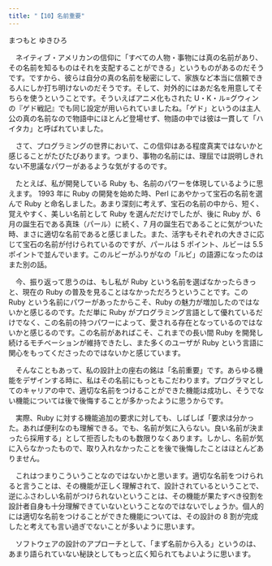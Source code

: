 ```yaml
---
title: "【10】名前重要"
---
```



まつもと ゆきひろ


　ネイティブ・アメリカンの信仰に「すべての人物・事物には真の名前があり、その名前を知るものはそれを支配することができる」というものがあるのだそうです。ですから、彼らは自分の真の名前を秘密にして、家族など本当に信頼できる人にしか打ち明けないのだそうです。そして、対外的にはあだ名を用意してそちらを使うということです。そういえばアニメ化もされた U・K・ル=グウィンの『ゲド戦記』でも同じ設定が用いられていましたね。「ゲド」というのは主人公の真の名前なので物語中にほとんど登場せず、物語の中では彼は一貫して「ハイタカ」と呼ばれていました。

　さて、プログラミングの世界において、この信仰はある程度真実ではないかと感じることがたびたびあります。つまり、事物の名前には、理屈では説明しきれない不思議なパワーがあるような気がするのです。

　たとえば、私が開発している Ruby も、名前のパワーを体現しているように思えます。 1993 年に Ruby の開発を始めた時、Perl にあやかって宝石の名前を選んで Ruby と命名しました。あまり深刻に考えず、宝石の名前の中から、短く、覚えやすく、美しい名前として Ruby を選んだだけでしたが、後に Ruby が、6 月の誕生石である真珠（パール）に続く、7 月の誕生石であることに気がついた時、まさに適切な名前であると感じました。また、活字もそれぞれの大きさに応じて宝石の名前が付けられているのですが、パールは 5 ポイント、ルビーは 5.5 ポイントで並んでいます。このルビーがふりがなの「ルビ」の語源になったのはまた別の話。

　今、振り返って思うのは、もし私が Ruby という名前を選ばなかったらきっと、現在の Ruby の普及を見ることはなかっただろうということです。この Ruby という名前にパワーがあったからこそ、Ruby の魅力が増加したのではないかと感じるのです。ただ単に Ruby がプログラミング言語として優れているだけでなく、この名前の持つパワーによって、愛される存在となっているのではないかと感じるのです。この名前があればこそ、これまでの長い間 Ruby を開発し続けるモチベーションが維持できたし、また多くのユーザが Ruby という言語に関心をもってくださったのではないかと感じています。

　そんなこともあって、私の設計上の座右の銘は「名前重要」です。あらゆる機能をデザインする時に、私はその名前にもっともこだわります。プログラマとしてのキャリアの中で、適切な名前をつけることができた機能は成功し、そうでない機能については後で後悔することが多かったように思うからです。

　実際、Ruby に対する機能追加の要求に対しても、しばしば「要求は分かった。あれば便利なのも理解できる。でも、名前が気に入らない。良い名前が決まったら採用する」として拒否したものも数限りなくあります。しかし、名前が気に入らなかったもので、取り入れなかったことを後で後悔したことはほとんどありません。

　これはつまりこういうことなのではないかと思います。適切な名前をつけられると言うことは、その機能が正しく理解されて、設計されているということで、逆にふさわしい名前がつけられないということは、その機能が果たすべき役割を設計者自身も十分理解できていないということなのではないでしょうか。個人的には適切な名前をつけることができた機能については、その設計の 8 割が完成したと考えても言い過ぎでないことが多いように思います。

　ソフトウェアの設計のアプローチとして、「まず名前から入る」というのは、あまり語られていない秘訣としてもっと広く知られてもよいように思います。
